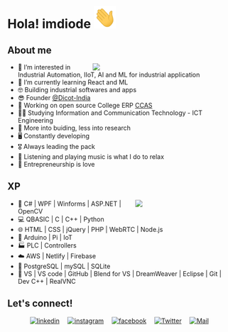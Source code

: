 # Hola! imdiode <img src="https://github.com/devSouvik/devSouvik/blob/master/Hi.gif" width="50" height="50" />

## About me


- 👀 <img align="right" src="https://miro.medium.com/max/1800/1*YiIf4hs9q83CSbZD4fUJ7w.gif" width="65%"/>I’m interested in Industrial Automation, IIoT, AI and ML for industrial application
- 🌱 I’m currently learning React and ML
- 🤓 Building industrial softwares and apps 
- 😎 Founder [@Dicot-India](https://github.com/Dicot-India)
- 💾 Working on open source College ERP [CCAS](https://github.com/imdiode/CCAS)
- 🧑‍🎓 Studying Information and Communication Technology - ICT Engineering
- 👷 More into buiding, less into research
- 🖥️ Constantly developing
- 🎖️ Always leading the pack
- 🎵 Listening and playing music is what I do to relax
- 💙 Entrepreneurship is love

## XP

* <img src="https://i.pinimg.com/originals/1c/49/2e/1c492eb6e1d085b2fa32302ecd6f8343.gif" width="45%" align="right"/>🦈 C# | WPF | Winforms | ASP.NET | OpenCV
* 💻 QBASIC | C | C++ | Python 
* 🌐 HTML | CSS | jQuery | PHP | WebRTC | Node.js
* 🤖 Arduino | Pi | IoT
* 🏭 PLC | Controllers
* ☁️ AWS | Netlify | Firebase
* 📑 PostgreSQL | mySQL | SQLite
* 🧰 VS | VS code | GitHub | Blend for VS | DreamWeaver | Eclipse | Git | Dev C++ | RealVNC

## Let's connect!

<p align="center">
<a href="https://www.linkedin.com/in/diode16/"><img src="https://cdn4.iconfinder.com/data/icons/social-messaging-ui-color-shapes-2-free/128/social-linkedin-circle-512.png" alt="linkedin" width="40px"/></a>&emsp;
<a href="https://www.instagram.com/diode.h"><img src="https://cdn2.iconfinder.com/data/icons/social-media-2285/512/1_Instagram_colored_svg_1-512.png" alt="instagram" width="40px"/></a>&emsp;
<a href="https://www.facebook.com/nandan.shukla.9404"><img src="https://1000logos.net/wp-content/uploads/2016/11/Facebook-logo.png" alt="facebook" width="65px"/></a>&emsp;
<a href="https://www.twitter.com/diode_tech"><img src="https://logodownload.org/wp-content/uploads/2014/09/twitter-logo-4.png" alt="Twitter" width="40px"/></a>&emsp;
<a href="mailto:nandan@dicot.in"><img src="https://i.pinimg.com/originals/8f/c3/7b/8fc37b74b608a622588fbaa361485f32.png" alt="Mail" width="40px"/></a>
</p>
